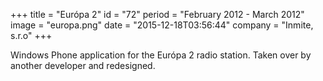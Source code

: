 +++
title = "Európa 2"
id = "72"
period = "February 2012 - March 2012"
image = "europa.png"
date = "2015-12-18T03:56:44"
company = "Inmite, s.r.o"
+++

Windows Phone application for the Európa 2 radio station. Taken over by another developer and redesigned. 
